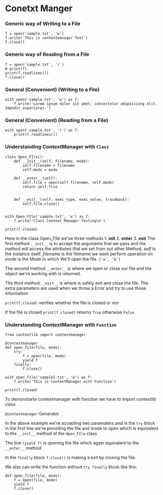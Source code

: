 # Conetxt Manger
### Generic way of Writing to a File
```
f = open('sample.txt', 'w')
f.write('This is contextmanager Test')
f.close()
```
### Generic way of Reading from a File
```
f = open('sample.txt', 'r')
# print(f)
print(f.readlines())
f.close()
```

### General (Convenient) (Writing to a File)
```
with open('sample.txt', 'w') as f:
	f.write('Lorem ipsum dolor sit amet, consectetur adipisicing elit. Impedit asperiores.')

```
### General (Convenient) (Reading from a File)
```
with open('sample.txt', 'r') as f:
	print(f.readlines())

```
### Understanding ContextManager with `Class`
```
class Open_FIle():
	def __init__(self, filename, mode):
		self.filename = filename
		self.mode = mode

	def __enter__(self):
		self.file = open(self.filename, self.mode)
		return self.file


	def __exit__(self, exec_type, exec_value, traceback):
		self.file.close()
		

with Open_FIle('sample.txt', 'w') as f:
	f.write('Class Context Manager Testing\n')

print(f.closed)
```
Here in the class Open_File we've three methods 
	1. __init__
	2. __enter__
	3. __exit__
The first method ```__init__``` is to accept the arguments that we pass and the method will access the attributes that we set from out other Method.
_self_ is the instance itself.
_filename_ is the filename we want perform operation on
_mode_ is the Mode in which We'll open the file. ```['w', 'b']```

The second method ```__enter__``` is where we open or close our file and the object we're working with is returned.

The third method ```__exit__``` is where is safely exit and close the file.
The extra parameters are used when we throw a Error and try to use those Information

`print(f.closed)` verifies whether the file is closed or not

If the file is closed `print(f.closed)` returns `True` otherwise `False`

### Understanding ContextManager with ```Function```

```
from contextlib import contextmanager

@contextmanager
def open_file(file, mode):
	try:
		f = open(file, mode)
		yield f
	finally:
		f.close()

with open_file('sample2.txt', 'w') as f:
	f.write('This is ContextManager with Function')

print(f.closed)
```
To demonstarte contextmanager with function we have to import contextlib class

`@contextmanager` Generator

In the above example we're accepting two paramaters and in the `try` block in the first line we're providing the file and mode to open which is equivalent to the `__init__` method of the `Open_FIle` class

The line `(yield f)` is opening the file which again equivalent to the `__enter__` method

In the `finally` block `f.close()` is making a exit by closing the file.

We also can write the function without `try finally` blcok like this:

```
def open_file(file, mode):
	f = open(file, mode)
	yield f
	f.close()
```

